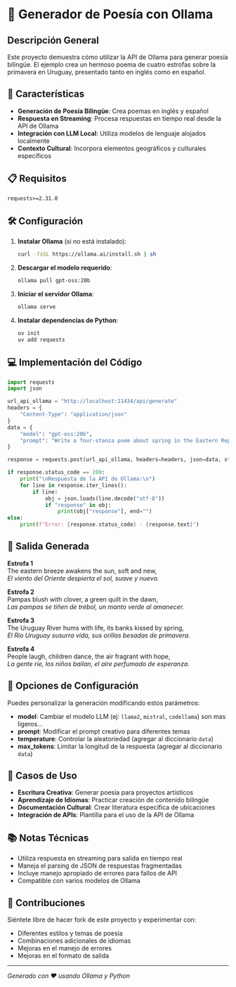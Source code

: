 # 🌸 Generador de Poesía con Ollama

## Descripción General

Este proyecto demuestra cómo utilizar la API de Ollama para generar poesía bilingüe. El ejemplo crea un hermoso poema de cuatro estrofas sobre la primavera en Uruguay, presentado tanto en inglés como en español.

## 🚀 Características

- **Generación de Poesía Bilingüe**: Crea poemas en inglés y español
- **Respuesta en Streaming**: Procesa respuestas en tiempo real desde la API de Ollama
- **Integración con LLM Local**: Utiliza modelos de lenguaje alojados localmente
- **Contexto Cultural**: Incorpora elementos geográficos y culturales específicos

## 📋 Requisitos

```txt
requests>=2.31.0
```

## 🛠️ Configuración

1. **Instalar Ollama** (si no está instalado):
   ```bash
   curl -fsSL https://ollama.ai/install.sh | sh
   ```

2. **Descargar el modelo requerido**:
   ```bash
   ollama pull gpt-oss:20b
   ```

3. **Iniciar el servidor Ollama**:
   ```bash
   ollama serve
   ```

4. **Instalar dependencias de Python**:
   ```bash
   uv init
   uv add requests
   ```

## 💻 Implementación del Código

```python
import requests
import json

url_api_ollama = "http://localhost:11434/api/generate"
headers = {
    "Content-Type": "application/json"
}
data = {
    "model": "gpt-oss:20b",
    "prompt": "Write a four-stanza poem about spring in the Eastern Republic of Uruguay. In English and Spanish.",
}

response = requests.post(url_api_ollama, headers=headers, json=data, stream=True)

if response.status_code == 200:
    print("\nRespuesta de la API de Ollama:\n")
    for line in response.iter_lines():
        if line:
            obj = json.loads(line.decode("utf-8"))
            if "response" in obj:
                print(obj["response"], end="")
else:
    print(f"Error: {response.status_code} - {response.text}")
```

## 📖 Salida Generada

**Estrofa 1**  
The eastern breeze awakens the sun, soft and new,  
*El viento del Oriente despierta el sol, suave y nuevo.*  

**Estrofa 2**  
Pampas blush with clover, a green quilt in the dawn,  
*Las pampas se tiñen de trébol, un manto verde al amanecer.*  

**Estrofa 3**  
The Uruguay River hums with life, its banks kissed by spring,  
*El Río Uruguay susurra vida, sus orillas besadas de primavera.*  

**Estrofa 4**  
People laugh, children dance, the air fragrant with hope,  
*La gente ríe, los niños bailan, el aire perfumado de esperanza.*  

## 🔧 Opciones de Configuración

Puedes personalizar la generación modificando estos parámetros:

- **model**: Cambiar el modelo LLM (ej: `llama2`, `mistral`, `codellama`) son mas ligeros...
- **prompt**: Modificar el prompt creativo para diferentes temas
- **temperature**: Controlar la aleatoriedad (agregar al diccionario `data`)
- **max_tokens**: Limitar la longitud de la respuesta (agregar al diccionario `data`)

## 🌟 Casos de Uso

- **Escritura Creativa**: Generar poesía para proyectos artísticos
- **Aprendizaje de Idiomas**: Practicar creación de contenido bilingüe
- **Documentación Cultural**: Crear literatura específica de ubicaciones
- **Integración de APIs**: Plantilla para el uso de la API de Ollama

## 📚 Notas Técnicas

- Utiliza respuesta en streaming para salida en tiempo real
- Maneja el parsing de JSON de respuestas fragmentadas
- Incluye manejo apropiado de errores para fallos de API
- Compatible con varios modelos de Ollama

## 🤝 Contribuciones

Siéntete libre de hacer fork de este proyecto y experimentar con:
- Diferentes estilos y temas de poesía
- Combinaciones adicionales de idiomas
- Mejoras en el manejo de errores
- Mejoras en el formato de salida

---

*Generado con ❤️ usando Ollama y Python*